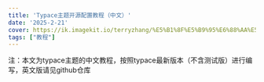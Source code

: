 ```yaml
---
title: 'Typace主题开源配置教程（中文）' 
date: '2025-2-21'
cover: https://ik.imagekit.io/terryzhang/%E5%B1%8F%E5%B9%95%E6%88%AA%E5%9B%BE%202025-04-17%20204625.png
tags: ["教程"]
---
```


注：本文为typace主题的中文教程，按照typace最新版本（不含测试版）进行编写，英文版请见github仓库




